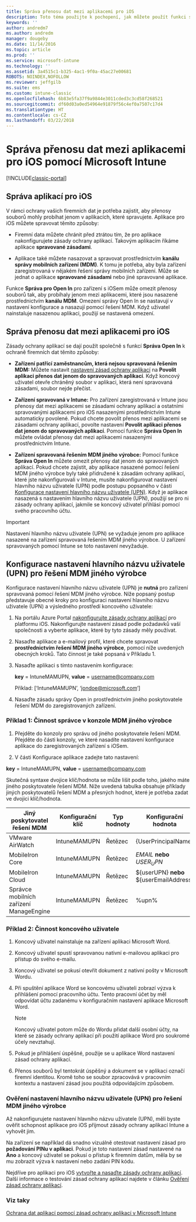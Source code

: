 ```yaml
---
title: Správa přenosu dat mezi aplikacemi pro iOS
description: Toto téma použijte k pochopení, jak můžete použít funkci systému iOS Otevřít v a zásady správy mobilních aplikací ke správě přenosů dat mezi aplikacemi.
keywords: ''
author: andredm7
ms.author: andredm
manager: dougeby
ms.date: 11/14/2016
ms.topic: article
ms.prod: ''
ms.service: microsoft-intune
ms.technology: ''
ms.assetid: 3a4515c1-b325-4ac1-9f0a-45ac27e00681
ROBOTS: NOINDEX,NOFOLLOW
ms.reviewer: jeffgilb
ms.suite: ems
ms.custom: intune-classic
ms.openlocfilehash: 6b83e5fa37f9a9844e3011cded3c3cd58f268521
ms.sourcegitcommit: df60d03a0ed54964e91879f56c4ef0a7507c17d4
ms.translationtype: HT
ms.contentlocale: cs-CZ
ms.lasthandoff: 03/22/2018
---
```

# <a name="manage-data-transfer-between-ios-apps-with-microsoft-intune"></a>Správa přenosu dat mezi aplikacemi pro iOS pomocí Microsoft Intune

[!INCLUDE[classic-portal](../includes/classic-portal.md)]

## <a name="manage-ios-apps"></a>Správa aplikací pro iOS
V rámci ochrany vašich firemních dat je potřeba zajistit, aby přenosy souborů mohly probíhat jenom v aplikacích, které spravujete.  Aplikace pro iOS můžete spravovat těmito způsoby:

-   Firemní data můžete chránit před ztrátou tím, že pro aplikace nakonfigurujete zásady ochrany aplikací. Takovým aplikacím říkáme aplikace **spravované zásadami**.

-   Aplikace také můžete nasazovat a spravovat prostřednictvím **kanálu správy mobilních zařízení (MDM)**.  K tomu je potřeba, aby byla zařízení zaregistrovaná v nějakém řešení správy mobilních zařízení. Může se jednat o aplikace **spravované zásadami** nebo jiné spravované aplikace.

Funkce **Správa pro Open In** pro zařízení s iOSem může omezit přenosy souborů tak, aby probíhaly jenom mezi aplikacemi, které jsou nasazené prostřednictvím **kanálu MDM**. Omezení správy Open In se nastavují v nastavení konfigurace a nasazují pomocí řešení MDM.  Když uživatel nainstaluje nasazenou aplikaci, použijí se nastavená omezení.

##  <a name="manage-data-transfer-between-ios-apps"></a>Správa přenosu dat mezi aplikacemi pro iOS
Zásady ochrany aplikací se dají použít společně s funkcí **Správa Open In** k ochraně firemních dat těmito způsoby:

-   **Zařízení patřící zaměstnancům, která nejsou spravovaná řešením MDM:** Můžete nastavit [nastavení zásad ochrany aplikací](create-and-deploy-mobile-app-management-policies-with-microsoft-intune.md) na **Povolit aplikaci přenos dat jenom do spravovaných aplikací**. Když koncový uživatel otevře chráněný soubor v aplikaci, která není spravovaná zásadami, soubor nejde přečíst.

-   **Zařízení spravovaná v Intune:** Pro zařízení zaregistrovaná v Intune jsou přenosy dat mezi aplikacemi se zásadami ochrany aplikací a ostatními spravovanými aplikacemi pro iOS nasazenými prostřednictvím Intune automaticky povolené. Pokud chcete povolit přenos mezi aplikacemi se zásadami ochrany aplikací, povolte nastavení **Povolit aplikaci přenos dat jenom do spravovaných aplikací**. Pomocí funkce **Správa Open In** můžete ovládat přenosy dat mezi aplikacemi nasazenými prostřednictvím Intune.   

-   **Zařízení spravovaná řešením MDM jiného výrobce:** Pomocí funkce **Správa Open In** můžete omezit přenosy dat jenom do spravovaných aplikací.
Pokud chcete zajistit, aby aplikace nasazené pomocí řešení MDM jiného výrobce byly také přidružené k zásadám ochrany aplikací, které jste nakonfigurovali v Intune, musíte nakonfigurovat nastavení hlavního názvu uživatele (UPN) podle postupu popsaného v části [Konfigurace nastavení hlavního názvu uživatele (UPN)](#configure-user-upn-setting-for-third-party-emm).  Když je aplikace nasazená s nastavením hlavního názvu uživatele (UPN), použijí se pro ni zásady ochrany aplikací, jakmile se koncový uživatel přihlásí pomocí svého pracovního účtu.

> [!IMPORTANT]
> Nastavení hlavního názvu uživatele (UPN) se vyžaduje jenom pro aplikace nasazené na zařízení spravovaná řešením MDM jiného výrobce.  U zařízení spravovaných pomocí Intune se toto nastavení nevyžaduje.

## <a name="configure-user-upn-setting-for-third-party-emm"></a>Konfigurace nastavení hlavního názvu uživatele (UPN) pro řešení MDM jiného výrobce
Konfigurace nastavení hlavního názvu uživatele (UPN) je **nutná** pro zařízení spravovaná pomocí řešení MDM jiného výrobce. Níže popsaný postup představuje obecné kroky pro konfiguraci nastavení hlavního názvu uživatele (UPN) a výsledného prostředí koncového uživatele:


1.  Na portálu Azure Portal [nakonfigurujte zásady ochrany aplikací](create-and-deploy-mobile-app-management-policies-with-microsoft-intune.md) pro platformu iOS. Nakonfigurujte nastavení zásad podle požadavků vaší společnosti a vyberte aplikace, které by tyto zásady měly používat.

2.  Nasaďte aplikace a e-mailový profil, které chcete spravovat **prostřednictvím řešení MDM jiného výrobce**, pomocí níže uvedených obecných kroků. Tato činnost je také popsaná v Příkladu 1.

  1.  Nasaďte aplikaci s tímto nastavením konfigurace:

      **key** = IntuneMAMUPN, **value** = <username@company.com>

      Příklad: [‘IntuneMAMUPN’, ‘jondoe@microsoft.com’]

  2.  Nasaďte zásadu správy Open in prostřednictvím jiného poskytovatele řešení MDM do zaregistrovaných zařízení.


### <a name="example-1-admin-experience-in-third-party-mdm-console"></a>Příklad 1: Činnost správce v konzole MDM jiného výrobce

1. Přejděte do konzoly pro správu od jiného poskytovatele řešení MDM. Přejděte do části konzoly, ve které nasadíte nastavení konfigurace aplikace do zaregistrovaných zařízení s iOSem.

2. V části Konfigurace aplikace zadejte tato nastavení:

  **key** = IntuneMAMUPN, **value** = <username@company.com>

  Skutečná syntaxe dvojice klíč/hodnota se může lišit podle toho, jakého máte jiného poskytovatele řešení MDM. Níže uvedená tabulka obsahuje příklady jiných poskytovatelů řešení MDM a přesných hodnot, které je potřeba zadat ve dvojici klíč/hodnota.

|Jiný poskytovatel řešení MDM| Konfigurační klíč | Typ hodnoty | Konfigurační hodnota|
| ------- | ---- | ---- | ---- |
| VMware AirWatch | IntuneMAMUPN | Řetězec | {UserPrincipalName}|
| MobileIron Core | IntuneMAMUPN | Řetězec | $EMAIL$ **nebo** $USER_UPN$ |
| MobileIron Cloud | IntuneMAMUPN | Řetězec | ${userUPN} **nebo** ${userEmailAddress} |
| Správce mobilních zařízení ManageEngine | IntuneMAMUPN | Řetězec | %upn% |

### <a name="example-2-end-user-experience"></a>Příklad 2: Činnost koncového uživatele

1.  Koncový uživatel nainstaluje na zařízení aplikaci Microsoft Word.

2.  Koncový uživatel spustí spravovanou nativní e-mailovou aplikaci pro přístup do svého e-mailu.

3.  Koncový uživatel se pokusí otevřít dokument z nativní pošty v Microsoft Wordu.

4.  Při spuštění aplikace Word se koncovému uživateli zobrazí výzva k přihlášení pomocí pracovního účtu.  Tento pracovní účet by měl odpovídat účtu zadanému v konfiguračním nastavení aplikace Microsoft Word.

    > [!NOTE]
    > Koncový uživatel potom může do Wordu přidat další osobní účty, na které se zásady ochrany aplikací při použití aplikace Word pro soukromé účely nevztahují.

5.  Pokud je přihlášení úspěšné, použije se u aplikace Word nastavení zásad ochrany aplikací.

6.  Přenos souborů byl tentokrát úspěšný a dokument se v aplikaci označí firemní identitou. Kromě toho se soubor zpracovává v pracovním kontextu a nastavení zásad jsou použitá odpovídajícím způsobem.

### <a name="validate-user-upn-setting-for-third-party-emm"></a>Ověření nastavení hlavního názvu uživatele (UPN) pro řešení MDM jiného výrobce

Až nakonfigurujete nastavení hlavního názvu uživatele (UPN), měli byste ověřit schopnost aplikace pro iOS přijmout zásady ochrany aplikací Intune a vyhovět jim.

Na zařízení se například dá snadno vizuálně otestovat nastavení zásad pro **požadování PINu v aplikaci**. Pokud je toto nastavení zásad nastavené na **Ano** a koncový uživatel se pokusí o přístup k firemním datům, měla by se mu zobrazit výzva k nastavení nebo zadání PIN kódu.

Nejdříve pro aplikaci pro iOS [vytvořte a nasaďte zásady ochrany aplikací](create-and-deploy-mobile-app-management-policies-with-microsoft-intune.md). Další informace o testování zásad ochrany aplikací najdete v článku [Ověření zásad ochrany aplikací](validate-mobile-application-management.md).



### <a name="see-also"></a>Viz taky
[Ochrana dat aplikací pomocí zásad ochrany aplikací v Microsoft Intune](protect-app-data-using-mobile-app-management-policies-with-microsoft-intune.md)
